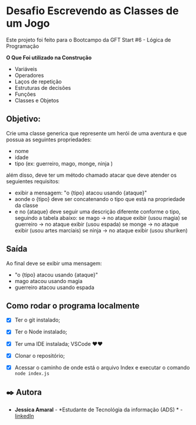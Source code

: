 # Desafio Escrevendo as Classes de um Jogo

Este projeto foi feito para o Bootcampo da GFT Start #6 - Lógica de Programação

**O Que Foi utilizado na Construção**

- Variáveis
- Operadores
- Laços de repetição
- Estruturas de decisões
- Funções
- Classes e Objetos

## Objetivo:

Crie uma classe generica que represente um herói de uma aventura e que possua as seguintes propriedades:

- nome
- idade
- tipo (ex: guerreiro, mago, monge, ninja )

 além disso, deve ter um método chamado atacar que deve atender os seguientes requisitos:

- exibir a mensagem: "o {tipo} atacou usando {ataque}"
- aonde o {tipo} deve ser concatenando o tipo que está na propriedade da classe
- e no {ataque} deve seguir uma descrição diferente conforme o tipo, seguindo a tabela abaixo:
se mago -> no ataque exibir (usou magia)
se guerreiro -> no ataque exibir (usou espada)
se monge -> no ataque exibir (usou artes marciais)
se ninja -> no ataque exibir (usou shuriken)

## Saída

Ao final deve se exibir uma mensagem:

- "o {tipo} atacou usando {ataque}"
- mago atacou usando magia
- guerreiro atacou usando espada


## Como rodar o programa localmente

 * [x] Ter o git instalado; 
 * [x] Ter o Node instalado; 
 * [x] Ter uma IDE instalada; VSCode ❤️❤️
 * [x] Clonar o repositório;
 * [x] Acessar o caminho de onde está o arquivo Index e executar o comando `node index.js`


 ## ✒️ Autora

* **Jessica Amaral** - *Estudante de Tecnológia da informação (ADS) * - [linkedIn](https://www.linkedin.com/in/jessica-amaral-a21bb518b/)


